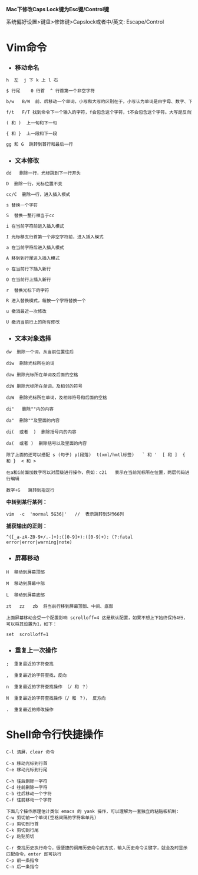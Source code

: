 **Mac下修改Caps Lock键为Esc键/Control键**

系统偏好设置>键盘>修饰键>Capslock或者中/英文: Escape/Control

# Vim命令

- ### 移动命名

```markdown
h  左  j 下 k 上 l 右

$ 行尾    0 行首  ^ 行首第一个非空字符

b/w   B/W  前、后移动一个单词，小写和大写的区别在于，小写认为单词是由字母、数字、下划线组成，大写认为只要没有空格都是一个单词

f/t   F/T 找到命令下一个输入的字符，f会包含这个字符，t不会包含这个字符。大写是反向查找

( 和 )  上一句和下一句

{ 和 }  上一段和下一段

gg 和 G  跳转到首行和最后一行
```

- ### 文本修改

```markdown
dd   删除一行，光标跳到下一行开头 

D  删除一行，光标位置不变

cc/C  删除一行，进入插入模式

s 替换一个字符  

S  替换一整行相当于cc

i 在当前字符前进入插入模式 

I 光标移支行首第一个非空字符前，进入插入模式

a 在当前字符后进入插入模式  

A 移到到行尾进入插入模式

o 在当前行下插入新行 

O 在当前行上插入新行

r  替换光标下的字符    

R 进入替换模式，每按一个字符替换一个

u 撤消最近一次修改

U 撤消当前行上的所有修改
```



- ### 文本对象选择

```
dw  删除一个词，从当前位置往后

diw  删除光标所在的词

daw 删除光标所在单词及后面的空格 

diW 删除光标所在单词，及相邻的符号

daW  删除光标所在单词，及相邻符号和后面的空格

di"   删除""内的内容

da"  删除""及里面的内容

di(  或者  )  删除括号内的内容

da(  或者 )  删除括号以及里面的内容

除了上面的还可以搭配 s (句子) p(段落)  t(xml/hmtl标签)   ` 和 '  [ 和 ]  { 和 }  < 和 >

在a和i前面加数字可以对层级进行操作，例如：c2i   表示在当前光标所在位置，两层代码进行编辑

数字+G   跳转到指定行
```

**中转到某行某列：**

```
vim  -c  'normal 5G36|'   //  表示跳转到5行66列
```

**捕获输出的正则：**

```
^([_a-zA-Z0-9+/.-]+):([0-9]+):([0-9]+): (?:fatal error|error|warning|note)
```



- ### 屏幕移动

```
H  移动到屏幕顶部

M  移动到屏幕中部

L  移动到屏幕底部

zt   zz   zb  将当前行移到屏幕顶部、中间、底部

上面屏幕移动会受一个配置影响 scrolloff=4 这是默认配置，如果不想上下始终保持4行，可以将其设置为1，如下：

set  scrolloff=1
```



- ### 重复上一次操作

```
;  重复最近的字符查找

,  重复最近的字符查找，反向

n  重复最近的字符查找操作 （/ 和 ？）

N  重复最近的字符查找操作（/ 和 ？）， 反方向 

.  重复最近的修改操作
```



# Shell命令行快捷操作

```
C-l 清屏，clear 命令

C-a 移动光标到行首
C-e 移动光标到行尾

C-h 往后删除一字符
C-d 往前删除一字符
C-b 往后移动一个字符
C-f 往前移动一个字符

下面几个操作原理估计类似 emacs 的 yank 操作，可以理解为一套独立的粘贴板机制:
C-w 剪切前一个单词(空格间隔的字符串单元)
C-u 剪切到行首
C-k 剪切到行尾
C-y 粘贴剪切

C-r 查找历史执行命令，很便捷的调用历史命令的方式，输入历史命令关键字，就会及时显示匹配命令，enter 即可执行
C-p 前一条指令
C-n 后一条指令
```

